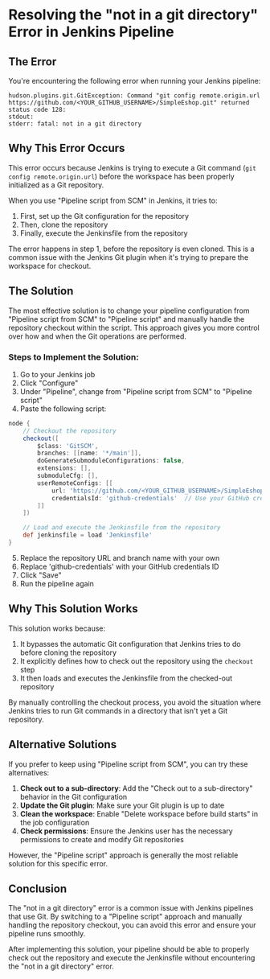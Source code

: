 # Resolving the "not in a git directory" Error in Jenkins Pipeline

## The Error

You're encountering the following error when running your Jenkins pipeline:

```
hudson.plugins.git.GitException: Command "git config remote.origin.url https://github.com/<YOUR_GITHUB_USERNAME>/SimpleEshop.git" returned status code 128:
stdout: 
stderr: fatal: not in a git directory
```

## Why This Error Occurs

This error occurs because Jenkins is trying to execute a Git command (`git config remote.origin.url`) before the workspace has been properly initialized as a Git repository. 

When you use "Pipeline script from SCM" in Jenkins, it tries to:
1. First, set up the Git configuration for the repository
2. Then, clone the repository
3. Finally, execute the Jenkinsfile from the repository

The error happens in step 1, before the repository is even cloned. This is a common issue with the Jenkins Git plugin when it's trying to prepare the workspace for checkout.

## The Solution

The most effective solution is to change your pipeline configuration from "Pipeline script from SCM" to "Pipeline script" and manually handle the repository checkout within the script. This approach gives you more control over how and when the Git operations are performed.

### Steps to Implement the Solution:

1. Go to your Jenkins job
2. Click "Configure"
3. Under "Pipeline", change from "Pipeline script from SCM" to "Pipeline script"
4. Paste the following script:

```groovy
node {
    // Checkout the repository
    checkout([
        $class: 'GitSCM',
        branches: [[name: '*/main']],
        doGenerateSubmoduleConfigurations: false,
        extensions: [],
        submoduleCfg: [],
        userRemoteConfigs: [[
            url: 'https://github.com/<YOUR_GITHUB_USERNAME>/SimpleEshop.git',
            credentialsId: 'github-credentials'  // Use your GitHub credentials ID
        ]]
    ])

    // Load and execute the Jenkinsfile from the repository
    def jenkinsfile = load 'Jenkinsfile'
}
```

5. Replace the repository URL and branch name with your own
6. Replace 'github-credentials' with your GitHub credentials ID
7. Click "Save"
8. Run the pipeline again

## Why This Solution Works

This solution works because:

1. It bypasses the automatic Git configuration that Jenkins tries to do before cloning the repository
2. It explicitly defines how to check out the repository using the `checkout` step
3. It then loads and executes the Jenkinsfile from the checked-out repository

By manually controlling the checkout process, you avoid the situation where Jenkins tries to run Git commands in a directory that isn't yet a Git repository.

## Alternative Solutions

If you prefer to keep using "Pipeline script from SCM", you can try these alternatives:

1. **Check out to a sub-directory**: Add the "Check out to a sub-directory" behavior in the Git configuration
2. **Update the Git plugin**: Make sure your Git plugin is up to date
3. **Clean the workspace**: Enable "Delete workspace before build starts" in the job configuration
4. **Check permissions**: Ensure the Jenkins user has the necessary permissions to create and modify Git repositories

However, the "Pipeline script" approach is generally the most reliable solution for this specific error.

## Conclusion

The "not in a git directory" error is a common issue with Jenkins pipelines that use Git. By switching to a "Pipeline script" approach and manually handling the repository checkout, you can avoid this error and ensure your pipeline runs smoothly.

After implementing this solution, your pipeline should be able to properly check out the repository and execute the Jenkinsfile without encountering the "not in a git directory" error.
